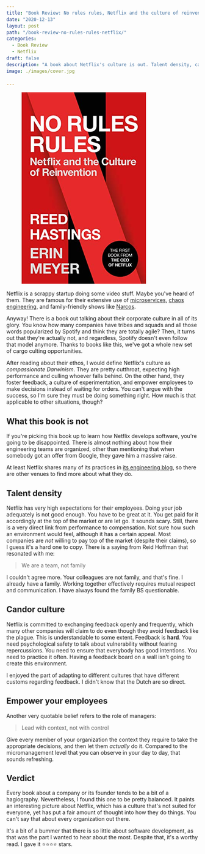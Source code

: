 ```yaml
---
title: "Book Review: No rules rules, Netflix and the culture of reinvention"
date: "2020-12-13"
layout: post
path: "/book-review-no-rules-rules-netflix/"
categories:
  - Book Review
  - Netflix
draft: false
description: "A book about Netflix's culture is out. Talent density, candor, leading with context are some of the principles they follow"
image: ./images/cover.jpg

---
```


<figure class="figure figure--right">
  <img src="./images/cover.jpg" alt="No rules rules: Netflix and the culture of reinvention" />
</figure>

Netflix is a scrappy startup doing some video stuff. Maybe you've heard of them. They are famous for their extensive use of [microservices](https://smartbear.com/blog/develop/why-you-cant-talk-about-microservices-without-ment/), [chaos engineering](https://github.com/Netflix/chaosmonkey), and family-friendly shows like [Narcos](https://www.netflix.com/title/80025172).

Anyway! There is a book out talking about their corporate culture in all of its glory. You know how many companies have tribes and squads and all those words popularized by Spotify and think they are totally agile? Then, it turns out that they're actually not, and regardless, Spotify doesn't even follow that model anymore. Thanks to books like this, we've got a whole new set of cargo culting opportunities.

After reading about their ethos, I would define Netflix's culture as _compassionate Darwinism_. They are pretty cutthroat, expecting high performance and culling whoever falls behind. On the other hand, they foster feedback, a culture of experimentation, and empower employees to make decisions instead of waiting for orders. You can't argue with the success, so I'm sure they must be doing something right. How much is that applicable to other situations, though?

## What this book is not

If you're picking this book up to learn how Netflix develops software, you're going to be disappointed. There is almost nothing about how their engineering teams are organized, other than mentioning that when somebody got an offer from Google, they gave him a massive raise.

At least Netflix shares many of its practices in [its engineering blog](https://netflixtechblog.com/), so there are other venues to find more about what they do.

## Talent density

Netflix has very high expectations for their employees. Doing your job adequately is not good enough. You have to be great at it. You get paid for it accordingly at the top of the market or are let go. It sounds scary. Still, there is a very direct link from performance to compensation. Not sure how such an environment would feel, although it has a certain appeal. Most companies are _not_ willing to pay top of the market (despite their claims), so I guess it's a hard one to copy. There is a saying from Reid Hoffman that resonated with me:

> We are a team, not family

I couldn't agree more. Your colleagues are not family, and that's fine. I already have a family. Working together effectively requires mutual respect and communication. I have always found the family BS questionable.

## Candor culture

Netflix is committed to exchanging feedback openly and frequently, which many other companies will claim to do even though they avoid feedback like the plague. This is understandable to some extent. Feedback is **hard**. You need psychological safety to talk about vulnerability without fearing repercussions. You need to ensure that everybody has good intentions. You need to practice it often. Having a feedback board on a wall isn't going to create this environment.

I enjoyed the part of adapting to different cultures that have different customs regarding feedback. I didn't know that the Dutch are so direct.

## Empower your employees

Another very quotable belief refers to the role of managers:

> Lead with context, not with control

Give every member of your organization the context they require to take the appropriate decisions, and then let them _actually_ do it. Compared to the micromanagement level that you can observe in your day to day, that sounds refreshing.

## Verdict

Every book about a company or its founder tends to be a bit of a hagiography. Nevertheless, I found this one to be pretty balanced. It paints an interesting picture about Netflix, which has a culture that's not suited for everyone, yet has put a fair amount of thought into how they do things. You can't say that about every organization out there.

It's a bit of a bummer that there is so little about software development, as that was the part I wanted to hear about the most. Despite that, it's a worthy read. I gave it ⭐⭐⭐⭐ stars.
